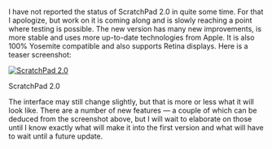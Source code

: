 I have not reported the status of ScratchPad 2.0 in quite some time. For that I apologize, but work on it is coming along and is slowly reaching a point where testing is possible. The new version has many new improvements, is more stable and uses more up-to-date technologies from Apple. It is also 100% Yosemite compatible and also supports Retina displays. Here is a teaser screenshot:

[![ScratchPad 2.0](scratchpad2.png)](https://i0.wp.com/blog.alexseifert.com/wp-content/uploads/2014/11/scratchpad2.png?ssl=1)

ScratchPad 2.0

The interface may still change slightly, but that is more or less what it will look like. There are a number of new features — a couple of which can be deduced from the screenshot above, but I will wait to elaborate on those until I know exactly what will make it into the first version and what will have to wait until a future update.